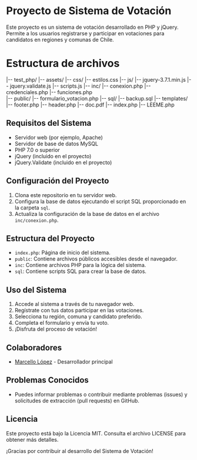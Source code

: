 # Proyecto de Sistema de Votación

Este proyecto es un sistema de votación desarrollado en PHP y jQuery. Permite a los usuarios registrarse y participar en votaciones para candidatos en regiones y comunas de Chile.

# Estructura de archivos

|-- test_php/
    |-- assets/
        |-- css/
            |-- estilos.css
        |-- js/
            |-- jquery-3.7.1.min.js
            |-- jquery.validate.js
            |-- scripts.js
    |-- inc/
        |-- conexion.php
        |-- credenciales.php
        |-- funciones.php   
    |-- public/
        |-- formulario_votacion.php
    |-- sql/
        |-- backup.sql
    |-- templates/
        |-- footer.php
        |-- header.php
    |-- doc.pdf
    |-- index.php
    |-- LEEME.php


## Requisitos del Sistema

- Servidor web (por ejemplo, Apache)
- Servidor de base de datos MySQL
- PHP 7.0 o superior
- jQuery (incluido en el proyecto)
- jQuery.Validate (incluido en el proyecto)

## Configuración del Proyecto

1. Clona este repositorio en tu servidor web.
2. Configura la base de datos ejecutando el script SQL proporcionado en la carpeta `sql`.
3. Actualiza la configuración de la base de datos en el archivo `inc/conexion.php`.

## Estructura del Proyecto

- `index.php`: Página de inicio del sistema.
- `public`: Contiene archivos públicos accesibles desde el navegador.
- `inc`: Contiene archivos PHP para la lógica del sistema.
- `sql`: Contiene scripts SQL para crear la base de datos.

## Uso del Sistema

1. Accede al sistema a través de tu navegador web.
2. Regístrate con tus datos participar en las votaciones.
3. Selecciona tu región, comuna y candidato preferido.
4. Completa el formulario y envía tu voto.
5. ¡Disfruta del proceso de votación!

## Colaboradores

- [Marcello López](https://github.com/marcellolopez) - Desarrollador principal

## Problemas Conocidos

- Puedes informar problemas o contribuir mediante problemas (issues) y solicitudes de extracción (pull requests) en GitHub.

## Licencia

Este proyecto está bajo la Licencia MIT. Consulta el archivo LICENSE para obtener más detalles.

¡Gracias por contribuir al desarrollo del Sistema de Votación!
